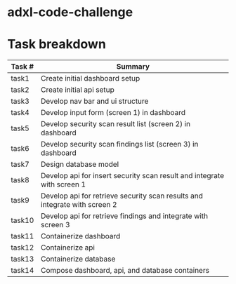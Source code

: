 # adxl-code-challenge

# Task breakdown

| Task # | Summary |
|--------|---------|
| task1 | Create initial dashboard setup |
| task2 | Create initial api setup |
| task3 | Develop nav bar and ui structure |
| task4 | Develop input form (screen 1) in dashboard |
| task5 | Develop security scan result list (screen 2) in dashboard |
| task6 | Develop security scan findings list (screen 3) in dashboard |
| task7 | Design database model |
| task8 | Develop api for insert security scan result and integrate with screen 1 |
| task9 | Develop api for retrieve security scan results and integrate with screen 2 |
| task10 | Develop api for retrieve findings and integrate with screen 3 |
| task11 | Containerize dashboard |
| task12 | Containerize api |
| task13 | Containerize database |
| task14 | Compose dashboard, api, and database containers |
